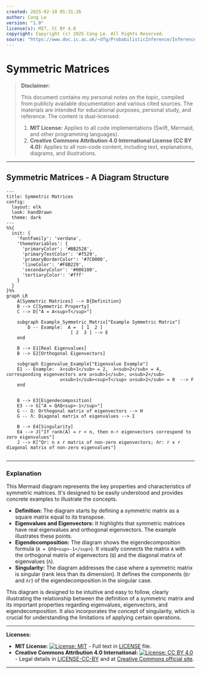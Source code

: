 ```yaml
---
created: 2025-02-18 05:31:26
author: Cong Le
version: "1.0"
license(s): MIT, CC BY 4.0
copyright: Copyright (c) 2025 Cong Le. All Rights Reserved.
source: "https://www.doc.ic.ac.uk/~dfg/ProbabilisticInference/InferenceAndMachineLearningNotes.pdf"
---
```




# Symmetric Matrices
> **Disclaimer:**
>
> This document contains my personal notes on the topic,
> compiled from publicly available documentation and various cited sources.
> The materials are intended for educational purposes, personal study, and reference.
> The content is dual-licensed:
> 1. **MIT License:** Applies to all code implementations (Swift, Mermaid, and other programming languages).
> 2. **Creative Commons Attribution 4.0 International License (CC BY 4.0):** Applies to all non-code content, including text, explanations, diagrams, and illustrations.
---


## Symmetric Matrices - A Diagram Structure



```mermaid
---
title: Symmetric Matrices
config:
  layout: elk
  look: handDrawn
  theme: dark
---
%%{
  init: {
    'fontFamily': 'verdana',
    'themeVariables': {
      'primaryColor': '#BB2528',
      'primaryTextColor': '#f529',
      'primaryBorderColor': '#7C0000',
      'lineColor': '#F8B229',
      'secondaryColor': '#006100',
      'tertiaryColor': '#fff'
    }
  }
}%%
graph LR
    A[Symmetric Matrices] --> B{Definition}
    B --> C[Symmetric Property]
    C --> D["A = A<sup>T</sup>"]
    
    subgraph Example_Symmetric_Matrix["Example Symmetric Matrix"]
        D -- Example:  A =  [ 1  2 ]
                        [ 2  3 ] --> E
    end
    
    B --> E1[Real Eigenvalues]
    B --> E2[Orthogonal Eigenvectors]
    
    subgraph Eigenvalue_Example["Eigenvalue Example"]
    E1 -- Example:  λ<sub>1</sub> = 2,  λ<sub>2</sub> = 4, corresponding eigenvectors are u<sub>1</sub>, u<sub>2</sub>
                    u<sub>1</sub><sup>T</sup> u<sub>2</sub> = 0  --> F
    end

    
    B --> E3[Eigendecomposition]
    E3 --> G["A = QΛQ<sup>-1</sup>"]
    G -- Q: Orthogonal matrix of eigenvectors --> H
    G -- Λ: Diagonal matrix of eigenvalues --> I
    
    B --> E4[Singularity]
    E4 --> J["If rank(A) = r < n, then n-r eigenvectors correspond to zero eigenvalues"]
    J --> K["Qr: n x r matrix of non-zero eigenvectors; Λr: r x r diagonal matrix of non-zero eigenvalues"]
    
```

---

### Explanation

This Mermaid diagram represents the key properties and characteristics of symmetric matrices.  It's designed to be easily understood and provides concrete examples to illustrate the concepts.

* **Definition:** The diagram starts by defining a symmetric matrix as a square matrix equal to its transpose.
* **Eigenvalues and Eigenvectors:** It highlights that symmetric matrices have real eigenvalues and orthogonal eigenvectors.  The example illustrates these points.
* **Eigendecomposition:** The diagram shows the eigendecomposition formula (`A = QΛQ<sup>-1</sup>`).  It visually connects the matrix `A` with the orthogonal matrix of eigenvectors (`Q`) and the diagonal matrix of eigenvalues (`Λ`).
* **Singularity:** The diagram addresses the case where a symmetric matrix is singular (rank less than its dimension). It defines the components (`Qr` and `Λr`) of the eigendecomposition in the singular case.

This diagram is designed to be intuitive and easy to follow, clearly illustrating the relationship between the definition of a symmetric matrix and its important properties regarding eigenvalues, eigenvectors, and eigendecomposition.  It also incorporates the concept of singularity, which is crucial for understanding the limitations of applying certain operations.


---
**Licenses:**

- **MIT License:**  [![License: MIT](https://img.shields.io/badge/License-MIT-yellow.svg)](LICENSE) - Full text in [LICENSE](LICENSE) file.
- **Creative Commons Attribution 4.0 International:** [![License: CC BY 4.0](https://licensebuttons.net/l/by/4.0/88x31.png)](LICENSE-CC-BY) - Legal details in [LICENSE-CC-BY](LICENSE-CC-BY) and at [Creative Commons official site](http://creativecommons.org/licenses/by/4.0/).

---